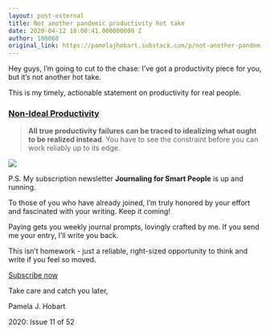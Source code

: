 ```yaml
---
layout: post-external
title: Not another pandemic productivity hot take
date: 2020-04-12 18:00:41.000000000 Z
author: 100068
original_link: https://pamelajhobart.substack.com/p/not-another-pandemic-productivity
---
```


Hey guys, I’m going to cut to the chase: I’ve got a productivity piece for you, but it’s not another hot take.

This is my timely, actionable statement on productivity for real people.

### [Non-Ideal Productivity](https://www.pamelajhobart.com/blog/non-ideal-productivity)

> **All true productivity failures can be traced to idealizing what ought to be realized instead**. You have to see the constraint before you can work reliably up to its edge.

[![](https://cdn.substack.com/image/fetch/w_1456,c_limit,f_auto,q_auto:good/https#3A#2F#2Fbucketeer-e05bbc84-baa3-437e-9518-adb32be77984.s3.amazonaws.com#2Fpublic#2Fimages#2F96525afa-85f9-43a1-a2d7-0c5dfd82b8b6_6000x4000.jpeg)](https://www.pamelajhobart.com/blog/non-ideal-productivity)

P.S. My subscription newsletter **Journaling for Smart People** is up and running.

To those of you who have already joined, I’m truly honored by your effort and fascinated with your writing. Keep it coming!

Paying gets you weekly journal prompts, lovingly crafted by me. If you send me your entry, I’ll write you back.

This isn’t homework - just a reliable, right-sized opportunity to think and write if you feel so moved.

[Subscribe now](https://pamelajhobart.substack.com/subscribe?)

Take care and catch you later,

Pamela J. Hobart

2020: Issue 11 of 52

